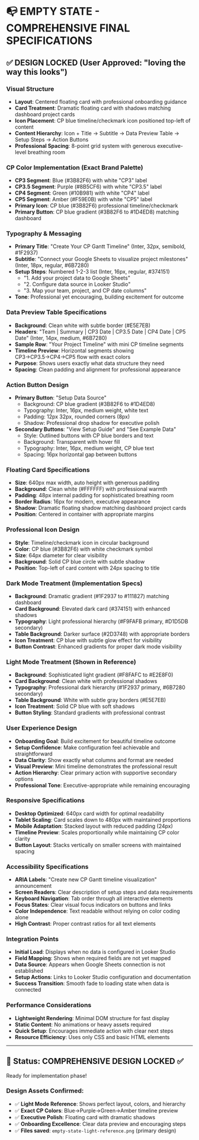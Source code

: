# 📭 EMPTY STATE - COMPREHENSIVE FINAL SPECIFICATIONS

## ✅ DESIGN LOCKED (User Approved: "loving the way this looks")

### **Visual Structure**
- **Layout**: Centered floating card with professional onboarding guidance
- **Card Treatment**: Dramatic floating card with shadows matching dashboard project cards
- **Icon Placement**: CP blue timeline/checkmark icon positioned top-left of content
- **Content Hierarchy**: Icon + Title → Subtitle → Data Preview Table → Setup Steps → Action Buttons
- **Professional Spacing**: 8-point grid system with generous executive-level breathing room

### **CP Color Implementation** (Exact Brand Palette)
- **CP3 Segment**: Blue (#3B82F6) with white "CP3" label
- **CP3.5 Segment**: Purple (#8B5CF6) with white "CP3.5" label  
- **CP4 Segment**: Green (#10B981) with white "CP4" label
- **CP5 Segment**: Amber (#F59E0B) with white "CP5" label
- **Primary Icon**: CP blue (#3B82F6) professional timeline/checkmark
- **Primary Button**: CP blue gradient (#3B82F6 to #1D4ED8) matching dashboard

### **Typography & Messaging**
- **Primary Title**: "Create Your CP Gantt Timeline" (Inter, 32px, semibold, #1F2937)
- **Subtitle**: "Connect your Google Sheets to visualize project milestones" (Inter, 18px, regular, #6B7280)
- **Setup Steps**: Numbered 1-2-3 list (Inter, 16px, regular, #374151)
  - "1. Add your project data to Google Sheets"
  - "2. Configure data source in Looker Studio"
  - "3. Map your team, project, and CP date columns"
- **Tone**: Professional yet encouraging, building excitement for outcome

### **Data Preview Table Specifications**
- **Background**: Clean white with subtle border (#E5E7EB)
- **Headers**: "Team | Summary | CP3 Date | CP3.5 Date | CP4 Date | CP5 Date" (Inter, 14px, medium, #6B7280)
- **Sample Row**: "Your Project Timeline" with mini CP timeline segments
- **Timeline Preview**: Horizontal segments showing CP3→CP3.5→CP4→CP5 flow with exact colors
- **Purpose**: Shows users exactly what data structure they need
- **Spacing**: Clean padding and alignment for professional appearance

### **Action Button Design**
- **Primary Button**: "Setup Data Source"
  - Background: CP blue gradient (#3B82F6 to #1D4ED8)
  - Typography: Inter, 16px, medium weight, white text
  - Padding: 12px 32px, rounded corners (8px)
  - Shadow: Professional drop shadow for executive polish
- **Secondary Buttons**: "View Setup Guide" and "See Example Data"
  - Style: Outlined buttons with CP blue borders and text
  - Background: Transparent with hover fill
  - Typography: Inter, 16px, medium weight, CP blue text
  - Spacing: 16px horizontal gap between buttons

### **Floating Card Specifications**
- **Size**: 640px max width, auto height with generous padding
- **Background**: Clean white (#FFFFFF) with professional warmth
- **Padding**: 48px internal padding for sophisticated breathing room
- **Border Radius**: 16px for modern, executive appearance  
- **Shadow**: Dramatic floating shadow matching dashboard project cards
- **Position**: Centered in container with appropriate margins

### **Professional Icon Design**
- **Style**: Timeline/checkmark icon in circular background
- **Color**: CP blue (#3B82F6) with white checkmark symbol
- **Size**: 64px diameter for clear visibility
- **Background**: Solid CP blue circle with subtle shadow
- **Position**: Top-left of card content with 24px spacing to title

### **Dark Mode Treatment** (Implementation Specs)
- **Background**: Dramatic gradient (#1F2937 to #111827) matching dashboard
- **Card Background**: Elevated dark card (#374151) with enhanced shadows
- **Typography**: Light professional hierarchy (#F9FAFB primary, #D1D5DB secondary)
- **Table Background**: Darker surface (#2D3748) with appropriate borders
- **Icon Treatment**: CP blue with subtle glow effect for visibility
- **Button Contrast**: Enhanced gradients for proper dark mode visibility

### **Light Mode Treatment** (Shown in Reference)
- **Background**: Sophisticated light gradient (#F8FAFC to #E2E8F0)
- **Card Background**: Clean white with professional shadows
- **Typography**: Professional dark hierarchy (#1F2937 primary, #6B7280 secondary)
- **Table Background**: White with subtle gray borders (#E5E7EB)
- **Icon Treatment**: Solid CP blue with soft shadows
- **Button Styling**: Standard gradients with professional contrast

### **User Experience Design**
- **Onboarding Goal**: Build excitement for beautiful timeline outcome
- **Setup Confidence**: Make configuration feel achievable and straightforward
- **Data Clarity**: Show exactly what columns and format are needed
- **Visual Preview**: Mini timeline demonstrates the professional result
- **Action Hierarchy**: Clear primary action with supportive secondary options
- **Professional Tone**: Executive-appropriate while remaining encouraging

### **Responsive Specifications**
- **Desktop Optimized**: 640px card width for optimal readability
- **Tablet Scaling**: Card scales down to 480px with maintained proportions
- **Mobile Adaptation**: Stacked layout with reduced padding (24px)
- **Timeline Preview**: Scales proportionally while maintaining CP color clarity
- **Button Layout**: Stacks vertically on smaller screens with maintained spacing

### **Accessibility Specifications**
- **ARIA Labels**: "Create new CP Gantt timeline visualization" announcement
- **Screen Readers**: Clear description of setup steps and data requirements
- **Keyboard Navigation**: Tab order through all interactive elements
- **Focus States**: Clear visual focus indicators on buttons and links
- **Color Independence**: Text readable without relying on color coding alone
- **High Contrast**: Proper contrast ratios for all text elements

### **Integration Points**
- **Initial Load**: Displays when no data is configured in Looker Studio
- **Field Mapping**: Shows when required fields are not yet mapped
- **Data Source**: Appears when Google Sheets connection is not established
- **Setup Actions**: Links to Looker Studio configuration and documentation
- **Success Transition**: Smooth fade to loading state when data is connected

### **Performance Considerations**
- **Lightweight Rendering**: Minimal DOM structure for fast display
- **Static Content**: No animations or heavy assets required
- **Quick Setup**: Encourages immediate action with clear next steps
- **Resource Efficiency**: Uses only CSS and basic HTML elements

---

## 🎨 Status: **COMPREHENSIVE DESIGN LOCKED** ✅ 
Ready for implementation phase!

### **Design Assets Confirmed:**
- ✅ **Light Mode Reference**: Shows perfect layout, colors, and hierarchy
- ✅ **Exact CP Colors**: Blue→Purple→Green→Amber timeline preview
- ✅ **Executive Polish**: Floating card with dramatic shadows
- ✅ **Onboarding Excellence**: Clear data preview and encouraging steps
- ✅ **Files saved**: `empty-state-light-reference.png` (primary design)
